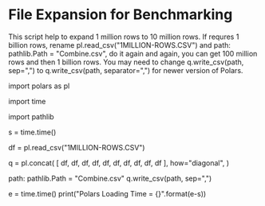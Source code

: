 # File Expansion for Benchmarking

This script help to expand 1 million rows to 10 million rows. If requres 1 billion rows, rename pl.read_csv("1MILLION-ROWS.CSV") and path: pathlib.Path = "Combine.csv", do it again and again, you can get 100 million rows and then 1 billion rows. You may need to change q.write_csv(path, sep=",") to q.write_csv(path, separator=",") for newer version of Polars.

import polars as pl

import time

import pathlib

s = time.time()


df = pl.read_csv("1MILLION-ROWS.CSV")

q = pl.concat(
    [
        df,
        df,
        df,
        df,
        df,
        df,
        df,
        df,
        df,
        df
    ],
    how="diagonal",
)

path: pathlib.Path = "Combine.csv"
q.write_csv(path, sep=",")

e = time.time()
print("Polars Loading Time = {}".format(e-s))
